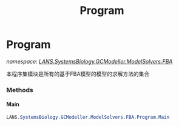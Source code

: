﻿---
title: Program
---

# Program
_namespace: [LANS.SystemsBiology.GCModeller.ModelSolvers.FBA](N-LANS.SystemsBiology.GCModeller.ModelSolvers.FBA.html)_

本程序集模块是所有的基于FBA模型的模型的求解方法的集合



### Methods

#### Main
```csharp
LANS.SystemsBiology.GCModeller.ModelSolvers.FBA.Program.Main
```



